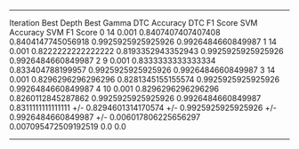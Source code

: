 ---------  ----------  ----------  ----------------------  ----------------------  ----------------------  ----------------------
Iteration  Best Depth  Best Gamma  DTC Accuracy            DTC F1 Score            SVM Accuracy            SVM F1 Score
0          14          0.001       0.8407407407407408      0.8404147745056918      0.9925925925925926      0.9926484660849987
1          14          0.001       0.8222222222222222      0.8193352943352943      0.9925925925925926      0.9926484660849987
2          9           0.001       0.8333333333333334      0.833404788199957       0.9925925925925926      0.9926484660849987
3          14          0.001       0.8296296296296296      0.8281345155155574      0.9925925925925926      0.9926484660849987
4          10          0.001       0.8296296296296296      0.8260112845287862      0.9925925925925926      0.9926484660849987
                                   0.8311111111111111 +/-  0.8294601314170574 +/-  0.9925925925925926 +/-  0.9926484660849987 +/-
                                   0.006017806225656297    0.007095472509192519    0.0                     0.0
---------  ----------  ----------  ----------------------  ----------------------  ----------------------  ----------------------

